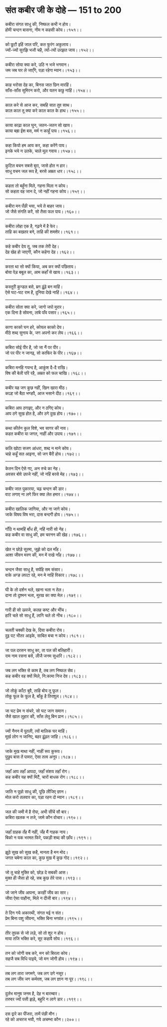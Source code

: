 # संत कबीर जी के दोहे — 151 to 200

कबीरा संगत साधु की, निष्फल कभी न होय।\
होमी चन्दन बासना, नीम न कहसी कोय।।१५१।।

---

को छूटौ इहिं जाल परि, कत फुरंग अकुलाय।\
ज्यों-ज्यों सुरझि भजौ चहै, त्यों-त्यों उरझत जाय।।१५२।।

---

कबीरा सोया क्या करे, उठि न भजे भगवान।\
जम जब घर ले जाएँगे, पड़ा रहेगा म्यान।।१५३।।

---

काह भरोसा देह का, बिनस जात छिन मारहिं।\
साँस-साँस सुमिरन करो, और यतन कछु नाहिं।।१५४।।

---

काल करे से आज कर, सबहि सात तुव साथ।\
काल काल तू क्या करे काल काल के हाथ।।१५५।।

---

काया काढ़ा काल घुन, जतन-जतन सो खाय।\
काया बह्रा ईश बस, मर्म न काहूँ पाय।।१५६।।

---

कहा कियो हम आय कर, कहा करेंगे पाय।\
इनके भये न उतके, चाले मूल गवाय।।१५७।।

---

कुटिल बचन सबसे बुरा, जासे होत न हार।\
साधु वचन जल रूप है, बरसे अम्रत धार।।१५८।।

---

कहता तो बहूँना मिले, गहना मिला न कोय।\
सो कहता वह जान दे, जो नहीं गहना कोय।।१५९।।

---

कबीरा मन पँछी भया, भये ते बाहर जाय।\
जो जैसे संगति करै, सो तैसा फल पाय।।१६०।।

---

कबीरा लोहा एक है, गढ़ने में है फेर।\
ताहि का बखतर बने, ताहि की शमशेर।।१६१।।

---

कहे कबीर देय तू, जब तक तेरी देह।\
देह खेह हो जाएगी, कौन कहेगा देह।।१६२।।

---

करता था सो क्यों किया, अब कर क्यों पछिताय।\
बोया पेड़ बबूल का, आम कहाँ से खाय।।१६३।।

---

कस्तूरी कुन्डल बसे, म्रग ढ़ूंढ़े बन माहिं।\
ऐसे घट-घट राम है, दुनिया देखे नाहिं।।१६४।।

---

कबीरा सोता क्या करे, जागो जपो मुरार।\
एक दिना है सोवना, लांबे पाँव पसार।।१६५।।

---

कागा काको घन हरे, कोयल काको देय।\
मीठे शब्द सुनाय के, जग अपनो कर लेय।।१६६।।

---

कबिरा सोई पीर है, जो जा नैं पर पीर।\
जो पर पीर न जानइ, सो काफिर के पीर।।१६७।।

---

कबिरा मनहि गयन्द है, आकुंश दै-दै राखि।\
विष की बेली परि रहै, अम्रत को फल चाखि।।१६८।।

---

कबीर यह जग कुछ नहीं, खिन खारा मीठ।\
काल्ह जो बैठा भण्डपै, आज भसाने दीठ।।१६९।।

---

कबिरा आप ठगाइए, और न ठगिए कोय।\
आप ठगे सुख होत है, और ठगे दुख होय।।१७०।।

---

कथा कीर्तन कुल विशे, भव सागर की नाव।\
कहत कबीरा या जगत, नाहीं और उपाय।।१७१।।

---

कलि खोटा सजग आंधरा, शब्द न माने कोय।\
चाहे कहूँ सत आइना, सो जग बैरी होय।।१७२।।

---

केतन दिन ऐसे गए, अन रुचे का नेह।\
अवसर बोवे उपजे नहीं, जो नहिं बरसे मेह।।१७३।।

---

कबीर जात पुकारया, चढ़ चन्दन की डार।\
वाट लगाए ना लगे फिर क्या लेत हमार।।१७४।।

---

कबीरा खालिक जागिया, और ना जागे कोय।\
जाके विषय विष भरा, दास बन्दगी होय।।१७५।।

---

गाँठि न थामहिं बाँध ही, नहिं नारी सो नेह।\
कह कबीर वा साधु की, हम चरनन की खेह।।१७६।।

---

खेत न छोड़े सूरमा, जूझे को दल माँह।\
आशा जीवन मरण की, मन में राखे नाँह।।१७७।।

---

चन्दन जैसा साधु है, सर्पहि सम संसार।\
वाके अग्ङ लपटा रहे, मन मे नाहिं विकार।।१७८।।

---

घी के तो दर्शन भले, खाना भला न तेल।\
दाना तो दुश्मन भला, मूरख का क्या मेल।।१७९।।

---

गारी ही सो ऊपजे, कलह कष्ट और भींच।\
हारि चले सो साधु हैं, लागि चले तो नीच।।१८०।।

---

चलती चक्की देख के, दिया कबीरा रोय।\
दुइ पट भीतर आइके, साबित बचा न कोय।।१८१।।

---

जा पल दरसन साधु का, ता पल की बलिहारी।\
राम नाम रसना बसे, लीजै जनम सुधारि।।१८२।।

---

जब लग भक्ति से काम है, तब लग निष्फल सेव।\
कह कबीर वह क्यों मिले, नि:कामा निज देव।।१८३।।

---

जो तोकूं काँटा बुवै, ताहि बोय तू फूल।\
तोकू फूल के फूल है, बाँकू है तिरशूल।।१८४।।

---

जा घट प्रेम न संचरे, सो घट जान समान।\
जैसे खाल लुहार की, साँस लेतु बिन प्रान।।१८५।।

---

ज्यों नैनन में पूतली, त्यों मालिक घर माहिं।\
मूर्ख लोग न जानिए, बहर ढ़ूंढ़त जांहि।।१८६।।

---

जाके मुख माथा नहीं, नाहीं रूप कुरूप।\
पुछुप बास तें पामरा, ऐसा तत्व अनूप।।१८७।।

---

जहाँ आप तहाँ आपदा, जहाँ संशय तहाँ रोग।\
कह कबीर यह क्यों मिटैं, चारों बाधक रोग।।१८८।।

---

जाति न पूछो साधु की, पूछि लीजिए ज्ञान।\
मोल करो तलवार का, पड़ा रहन दो म्यान।।१८९।।

---

जल की जमी में है रोपा, अभी सींचें सौ बार।\
कबिरा खलक न तजे, जामे कौन वोचार।।१९०।।

---

जहाँ ग्राहक तँह मैं नहीं, जँह मैं गाहक नाय।\
बिको न यक भरमत फिरे, पकड़ी शब्द की छाँय।।१९१।।

---

झूठे सुख को सुख कहै, मानता है मन मोद।\
जगत चबेना काल का, कुछ मुख में कुछ गोद।।१९२।।

---

जो तु चाहे मुक्ति को, छोड़ दे सबकी आस।\
मुक्त ही जैसा हो रहे, सब कुछ तेरे पास।।१९३।।

---

जो जाने जीव आपना, करहीं जीव का सार।\
जीवा ऐसा पाहौना, मिले न दीजी बार।।१९४।।

---

ते दिन गये अकारथी, संगत भई न संत।\
प्रेम बिना पशु जीवना, भक्ति बिना भगवंत।।१९५।।

---

तीर तुपक से जो लड़े, सो तो शूर न होय।\
माया तजि भक्ति करे, सूर कहावै सोय।।१९६।।

---

तन को जोगी सब करे, मन को बिरला कोय।\
सहजै सब विधि पाइये, जो मन जोगी होय।।१९७।।

---

तब लग तारा जगमगे, जब लग उगे नसूर।\
तब लग जीव जग कर्मवश, जब लग ज्ञान ना पूर।।१९८।।

---

दुर्लभ मानुष जनम है, देह न बारम्बार।\
तरुवर ज्यों पत्ती झड़े, बहुरि न लागे डार।।१९९।।

---

दस द्वारे का पींजरा, तामें पंछी मौन।\
रहे को अचरज भयौ, गये अचम्भा कौन।।२००।।
